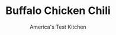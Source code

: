 ---
layout: ../../layouts/MarkdownPostLayout.astro
title: Buffalo Chicken Chili
author: America's Test Kitchen
pubDate: 2023-03-15
description: "Buffalo chicken and chili are both crowd-pleasers, so combining them is a no-brainer."
image_url: https://res.cloudinary.com/hksqkdlah/image/upload/ar_1:1,c_fill,dpr_2.0,f_auto,fl_lossy.progressive.strip_profile,g_faces:auto,q_auto:low,w_344/SFS_BuffaloChickenChili_027_gb7kut
tags: ["Main Courses","Chicken","Weeknight","Stews"]
calories: 
protein: 
carbohydrates: 
fats: 
fiber: 
ingredients: ["4 tablespoons, unsalted butter","2 , celery ribs, chopped","2 tablespoons, chili powder","3 , garlic cloves, minced","2 , (15-ounce) cans pinto beans, rinsed","1 , (14.5-ounce) can fire-roasted diced tomatoes","2 cups, chicken broth","⅓ cup, Frank's RedHot Original Cayenne Pepper Sauce, plus extra for serving","1 (2½-pound), rotisserie chicken, skin and bones discarded, meat shredded into bite-size pieces (3 cups)",", Sour cream","Crumbled, blue cheese"]
serves: 4
time: "40 minutes"
instructions: ["Melt butter in large saucepan over medium-high heat. Add celery and cook until beginning to soften, about 3 minutes. Stir in chili powder and garlic and cook until fragrant, about 30 seconds.","Stir in beans, tomatoes and their juice, broth, and hot sauce and bring to boil. Reduce heat to medium-low; cover; and simmer until flavors have melded, about 15 minutes, stirring occasionally.","Using back of wooden spoon, mash some beans against side of saucepan until chili is slightly thickened. Stir in chicken and cook until warmed through, about 2 minutes. Season with salt to taste. Serve with sour cream, blue cheese, and extra hot sauce."]
nutrition: undefined
notes: "If available, use celery ribs with leaves and use the whole leaves as a garnish."
---